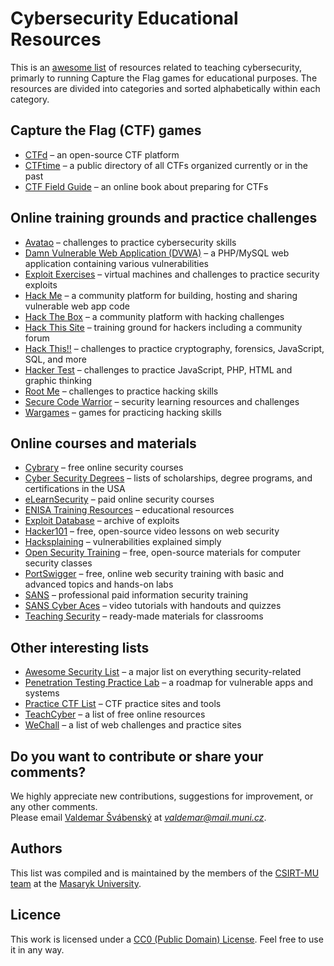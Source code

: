 Cybersecurity Educational Resources
==========================

This is an [awesome list](https://github.com/sindresorhus/awesome) of resources related to teaching cybersecurity, primarly to running Capture the Flag games for educational purposes. The resources are divided into categories and sorted alphabetically within each category.

## Capture the Flag (CTF) games

* [CTFd](https://ctfd.io/) – an open-source CTF platform
* [CTFtime](https://ctftime.org/) – a public directory of all CTFs organized currently or in the past
* [CTF Field Guide](https://trailofbits.github.io/ctf/) – an online book about preparing for CTFs

## Online training grounds and practice challenges

* [Avatao](https://avatao.com/) – challenges to practice cybersecurity skills
* [Damn Vulnerable Web Application (DVWA)](http://www.dvwa.co.uk/) – a PHP/MySQL web application containing various vulnerabilities
* [Exploit Exercises](https://exploit-exercises.com/) – virtual machines and challenges to practice security exploits
* [Hack Me](https://hack.me/) – a community platform for building, hosting and sharing vulnerable web app code
* [Hack The Box](https://www.hackthebox.eu/) – a community platform with hacking challenges
* [Hack This Site](https://www.hackthissite.org/) – training ground for hackers including a community forum
* [Hack This!!](https://www.hackthis.co.uk/) – challenges to practice cryptography, forensics, JavaScript, SQL, and more
* [Hacker Test](http://www.hackertest.net/) – challenges to practice JavaScript, PHP, HTML and graphic thinking
* [Root Me](https://www.root-me.org) – challenges to practice hacking skills
* [Secure Code Warrior](https://portal.securecodewarrior.com/#/intro-splash) – security learning resources and challenges
* [Wargames](http://overthewire.org/wargames/) – games for practicing hacking skills

## Online courses and materials

* [Cybrary](https://www.cybrary.it/) – free online security courses
* [Cyber Security Degrees](https://cybersecuritydegrees.org/) – lists of scholarships, degree programs, and certifications in the USA
* [eLearnSecurity](https://www.elearnsecurity.com/) – paid online security courses
* [ENISA Training Resources](https://www.enisa.europa.eu/topics/trainings-for-cybersecurity-specialists/online-training-material) – educational resources
* [Exploit Database](https://www.exploit-db.com/) – archive of exploits
* [Hacker101](https://www.hacker101.com/) – free, open-source video lessons on web security
* [Hacksplaining](https://www.hacksplaining.com/lessons) – vulnerabilities explained simply
* [Open Security Training](http://www.opensecuritytraining.info/) – free, open-source materials for computer security classes
* [PortSwigger](https://portswigger.net/web-security) – free, online web security training with basic and advanced topics and hands-on labs
* [SANS](https://www.sans.org/) – professional paid information security training
* [SANS Cyber Aces](https://tutorials.cyberaces.org/) – video tutorials with handouts and quizzes
* [Teaching Security](https://teachingsecurity.org/) – ready-made materials for classrooms

## Other interesting lists

* [Awesome Security List](https://github.com/sindresorhus/awesome#security) – a major list on everything security-related
* [Penetration Testing Practice Lab](http://www.amanhardikar.com/mindmaps/PracticeUrls.html) – a roadmap for vulnerable apps and systems
* [Practice CTF List](http://captf.com/practice-ctf/) – CTF practice sites and tools
* [TeachCyber](https://teachcyber.tk/) – a list of free online resources
* [WeChall](https://www.wechall.net/active_sites) – a list of web challenges and practice sites

## Do you want to contribute or share your comments?

We highly appreciate new contributions, suggestions for improvement, or any other comments.  
Please email [Valdemar Švábenský](https://www.muni.cz/en/people/395868-valdemar-svabensky) at *valdemar@mail.muni.cz*.

## Authors

This list was compiled and is maintained by the members of the [CSIRT-MU team](https://csirt.muni.cz/) at the [Masaryk University](https://muni.cz).

## Licence

This work is licensed under a [CC0 (Public Domain) License](https://creativecommons.org/publicdomain/zero/1.0/). Feel free to use it in any way.
